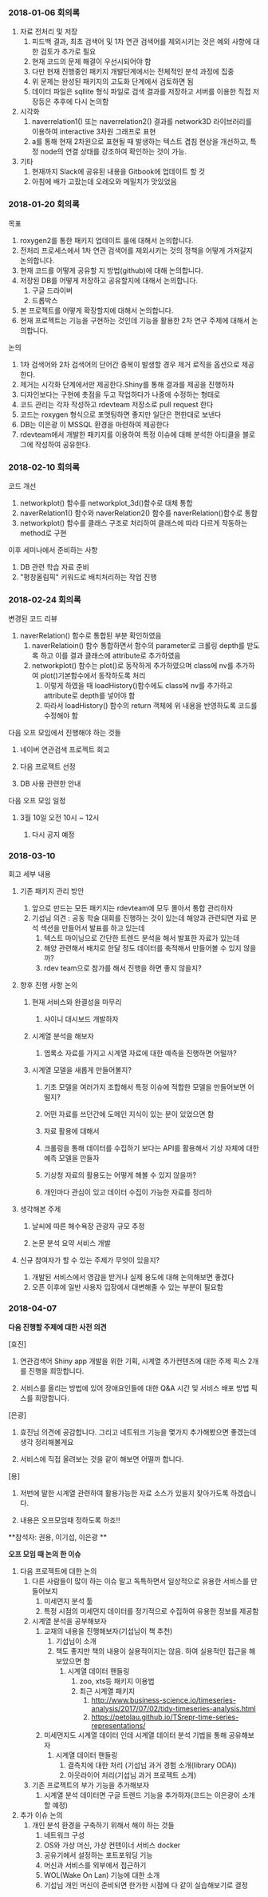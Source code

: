### 2018-01-06 회의록

1. 자료 전처리 및 저장
   1. 피드백 결과, 최초 검색어 및 1차 연관 검색어를 제외시키는 것은 예외 사항에 대한 검토가 추가로 필요
   2. 현재 코드의 문제 해결이 우선시되어야 함
   3. 다만 현재 진행중인 패키지 개발단계에서는 전체적인 분석 과정에 집중
   4. 위 문제는 완성된 패키지의 고도화 단계에서 검토하면 됨
   5. 데이터 파일은 sqllite 형식 파일로 검색 결과를 저장하고 서버를 이용한 직접 저장등은 추후에 다시 논의함
2. 시각화
   1. naverrelation1\(\) 또는 naverrelation2\(\) 결과를 network3D 라이브러리를 이용하여 interactive 3차원 그래프로 표현
   2. a를 통해 현재 2차원으로 표현될 때 발생하는 텍스트 겹침 현상을 개선하고, 특정 node의 연결 상태를 강조하여 확인하는 것이 가능.
3. 기타
   1. 현재까지 Slack에 공유된 내용을 Gitbook에 업데이트 할 것
   2. 아침에 배가 고팠는데 오레오와 메밀치가 맛있었음

### 2018-01-20 회의록

목표

1. roxygen2를 통한 패키지 업데이트 룰에 대해서 논의합니다.
2. 전처리 프로세스에서 1차 연관 검색어를 제외시키는 것의 정책을 어떻게 가져갈지 논의합니다.
3. 현재 코드를 어떻게 공유할 지 방법\(github\)에 대해 논의합니다.
4. 저장된 DB를 어떻게 저장하고 공유할지에 대해서 논의합니다.
   1. 구글 드라이버
   2. 드롭박스
5. 본 프로젝트를 어떻게 확장할지에 대해서 논의합니다.
6. 현재 프로젝트는 기능을 구현하는 것인데 기능을 활용한 2차 연구 주제에 대해서 논의합니다.

논의

1. 1차 검색어와 2차 검색어의 단어간 중복이 발생할 경우 제거 로직을 옵션으로 제공한다.
2. 제거는 시각화 단계에서만 제공한다.Shiny를 통해 결과를 제공을 진행하자
3. 디자인보다는 구현에 촛점을 두고 작업하다가 나중에 수정하는 형태로
4. 코드 관리는 각자 작성하고 rdevteam 저장소로 pull request 한다
5. 코드는 roxygen 형식으로 포맷팅하면 좋지만 일단은 편한대로 보낸다
6. DB는 이은광 이 MSSQL 환경을 마련하여 제공한다
7. rdevteam에서 개발한 패키지를 이용하여 특정 이슈에 대해 분석한 아티클을 블로그에 작성하여 공유한다.

### 2018-02-10 회의록

코드 개선

1. networkplot\(\) 함수를 networkplot\_3d\(\)함수로 대체 통합
2. naverRelation1\(\) 함수와 naverRelation2\(\) 함수를 naverRelation\(\)함수로 통합
3. networkplot\(\) 함수를 클래스 구조로 처리하여 클래스에 따라 다르게 작동하는 method로 구현

이후 세미나에서 준비하는 사항

1. DB 관련 학습 자료 준비
2. "평창올림픽" 키워드로 배치처리하는 작업 진행

### 2018-02-24 회의록

변경된 코드 리뷰

1. naverRelation\(\) 함수로 통합된 부분 확인하였음
   1. naverRelatioin\(\) 함수 통합하면서 함수의 parameter로 크롤링 depth를 받도록 하고 이를 결과 클래스에 attribute로 추가하였음
   2. networkplot\(\) 함수는 plot\(\)로 동작하게 추가하였으며 class에 nv를 추가하여 plot\(\)기본함수에서 동작하도록 처리
      1. 이렇게 하였을 때 loadHistory\(\)함수에도 class에 nv를 추가하고 attribute로 depth를 넣어야 함
      2. 따라서 loadHistory\(\) 함수의 return 객체에 위 내용을 반영하도록 코드를 수정해야 함

다음 오프 모임에서 진행해야 하는 것들

1. 네이버 연관검색 프로젝트 회고

2. 다음 프로젝트 선정

3. DB 사용 관련한 안내

다음 오프 모임 일정

1. 3월 10일 오전 10시 ~ 12시

   1. 다시 공지 예정

### 2018-03-10

회고 세부 내용

1. 기존 패키지 관리 방안
   1. 앞으로 만드는 모든 패키지는 rdevteam에 모두 몰아서 통합 관리하자
   2. 기섭님 의견 : 공동 학술 대회를 진행하는 것이 있는데 해양과 관련되면 자료 분석 섹션을 만들어서 발표를 하고 있는데
      1. 텍스트 마이닝으로 간단한 트렌드 분석을 해서 발표한 자료가 있는데
      2. 해양 관련해서 배치로 한달 정도 데이터를 축적해서 만들어볼 수 있지 않을까?
      3. rdev team으로 참가를 해서 진행을 하면 좋지 않을지?
2. 향후 진행 사항 논의  
   1. 현재 서비스와 완결성을 마무리  
      1. 샤이니 대시보드 개발하자  
   2. 시계열 분석을 해보자  
      1. 엽록소 자료를 가지고 시계열 자료에 대한 예측을 진행하면 어떨까?

   1. 시계열 모델을 새롭게 만들어볼지?

      1. 기초 모델을 여러가지 조합해서 특정 이슈에 적합한 모델을 만들어보면 어떨지?

      2. 어떤 자료를 쓰던간에 도메인 지식이 있는 분이 있었으면 함

      3. 자료 활용에 대해서

      4. 크롤링을 통해 데이터를 수집하기 보다는 API를 활용해서 기상 자체에 대한 예측 모델을 만들자

      5. 기상청 자료의 활용도는 어떻게 해볼 수 있지 않을까?

      6. 개인마다 관심이 있고 데이터 수집이 가능한 자료를 정리하

3. 생각해본 주제

   1. 날씨에 따른 해수욕장 관광자 규모 추정

   2. 논문 분석 요약 서비스 개발

4. 신규 참여자가 할 수 있는 주제가 무엇이 있을지?  
   1. 개발된 서비스에서 영감을 받거나 실제 용도에 대해 논의해보면 좋겠다  
   2. 오픈 이후에 일반 사용자 입장에서 대변해줄 수 있는 부분이 필요함

### 2018-04-07

**다음 진행할 주제에 대한 사전 의견**

\[효진\]

1. 연관검색어 Shiny app 개발을 위한 기획, 시계열 추가컨텐츠에 대한 주제 픽스 2개를 진행을 희망합니다.

2. 서비스를 올리는 방법에 있어 장애요인들에 대한 Q&A 시간 및 서비스 배포 방법 픽스를 희망합니다.

\[은광\]

1. 효진님 의견에 공감합니다. 그리고 네트워크 기능을 몇가지 추가해봤으면 좋겠는데 생각 정리해볼게요

2. 서비스에 직접 올려보는 것을 같이 해보면 어떨까 합니다.

\[용\]

1. 저번에 말한 시계열 관련하여 활용가능한 자료 소스가 있을지 찾아가도록 하겠습니다.

2. 내용은 오프모임때 정하도록 하죠!!

**참석자: 권용, 이기섭, 이은광 **

**오프 모임 때 논의 한 이슈**

1. 다음 프로젝트에 대한 논의
   1. 다른 사람들이 많이 하는 이슈 말고 독특하면서 일상적으로 유용한 서비스를 만들어보지
      1. 미세먼지 분석 툴
      2. 특정 시점의 미세먼지 데이터를 정기적으로 수집하여 유용한 정보를 제공함
   2. 시계열 분석을 공부해보자
      1. 교재의 내용을 진행해보자\(기섭님이 책 추천\)
         1. 기섭님이 소개
         2. 책도 좋지만 책의 내용이 실용적이지는 않음. 하여 실용적인 접근을 해보았으면 함
            1. 시계열 데이터 핸들링
               1. zoo, xts등 패키지 이용법
               2. 최근 시계열 패키지
                  1. http://www.business-science.io/timeseries-analysis/2017/07/02/tidy-timeseries-analysis.html
                  2. https://petolau.github.io/TSrepr-time-series-representations/
      2. 미세먼지도 시계열 데이터 인데 시계열 데이터 분석 기법을 통해 공유해보자
         1. 시계열 데이터 핸들링
            1. 결측치에 대한 처리 \(기섭님 과거 경험 소개\(library ODA\)\)
            2. 아웃라이어 처리\(기섭님 과거 프로젝트 소개\)
   3. 기존 프로젝트의 부가 기능을 추가해보자
      1. 시계열 분석 데이터면 구글 트렌드 기능을 추가하자\(코드는 이은광이 소개할 예정\)
2. 추가 이슈 논의
   1. 개인 분석 환경을 구축하기 위해서 해야 하는 것들
      1. 네트워크 구성
      2. OS와 가상 머신, 가상 컨텐이너 서비스 docker
      3. 공유기에서 설정하는 포트포워딩 기능
      4. 머신과 서비스를 외부에서 접근하기
      5. WOL\(Wake On Lan\) 기능에 대한 소개
      6. 기섭님 개인 머신이 준비되면 한가한 시점에 다 같이 실습해보기로 결정



